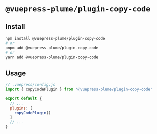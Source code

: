 # `@vuepress-plume/plugin-copy-code`

## Install

```sh
npm install @vuepress-plume/plugin-copy-code
# or
pnpm add @vuepress-plume/plugin-copy-code
# or
yarn add @vuepress-plume/plugin-copy-code
```

## Usage

``` js
// .vuepress/config.js
import { copyCodePlugin } from '@vuepress-plume/plugin-copy-code'

export default {
  // ...
  plugins: [
    copyCodePlugin()
  ]
  // ...
}
```
